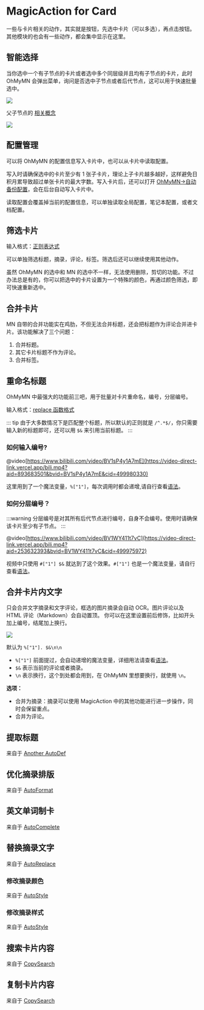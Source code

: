 # MagicAction for Card
一些与卡片相关的动作，其实就是按钮，先选中卡片（可以多选），再点击按钮。其他模块的也会有一些动作，都会集中显示在这里。
## 智能选择
当你选中一个有子节点的卡片或者选中多个同层级并且均有子节点的卡片，此时 OhMyMN 会弹出菜单，询问是否选中子节点或者后代节点，这可以用于快速批量选中。

![](https://testmnbbs.oss-cn-zhangjiakou.aliyuncs.com/pic20220521005544.png?x-oss-process=base_webp)

父子节点的 [相关概念](../fundation/concept.md#2-卡片节点父子卡片父子节点祖先卡片祖先节点后代卡片后代节点)

![](https://testmnbbs.oss-cn-zhangjiakou.aliyuncs.com/pic20220521005122.png?x-oss-process=base_webp)
## 配置管理
可以将 OhMyMN 的配置信息写入卡片中，也可以从卡片中读取配置。

写入时请确保选中的卡片至少有 1 张子卡片，理论上子卡片越多越好，这样避免日积月累导致超过单张卡片的最大字数。写入卡片后，还可以打开 [OhMyMN->自动备份配置](../fundation//../modules/ohmymn.md#自动备份配置)，会在后台自动写入卡片中。

读取配置会覆盖掉当前的配置信息，可以单独读取全局配置，笔记本配置，或者文档配置。

## 筛选卡片
输入格式：[正则表达式](../advance/custom.md#正则表达式)

可以单独筛选标题，摘录，评论，标签。筛选后还可以继续使用其他动作。

虽然 OhMyMN 的选中和 MN 的选中不一样，无法使用删除，剪切的功能。不过办法总是有的，你可以把选中的卡片设置为一个特殊的颜色，再通过颜色筛选，即可快速重新选中。

## 合并卡片
MN 自带的合并功能实在鸡肋，不但无法合并标题，还会把标题作为评论合并进卡片。该功能解决了三个问题：
1. 合并标题。
2. 其它卡片标题不作为评论。
3. 合并标签。

## 重命名标题
OhMyMN 中最强大的功能前三吧，用于批量对卡片重命名，编号，分层编号。

输入格式：[replace 函数格式](../advance/custom.md#replace-函数)

::: tip
由于大多数情况下是匹配整个标题，所以默认的正则就是 `/^.*$/`，你只需要输入新的标题即可，还可以用 `$&` 来引用当前标题。
:::

### 如何输入编号?
<p/>

@video[https://www.bilibili.com/video/BV1sP4y1A7mE](https://video-direct-link.vercel.app/bili.mp4?aid=893683501&bvid=BV1sP4y1A7mE&cid=499980330)

这里用到了一个魔法变量，`%["1"]`，每次调用时都会递增,请自行查看[语法](../advance/serial.md#1-和-1)。

### 如何分层编号？

:::warning
分层编号是对其所有后代节点进行编号，自身不会编号。使用时请确保该卡片至少有子节点。
:::

@video[https://www.bilibili.com/video/BV1WY411t7vC](https://video-direct-link.vercel.app/bili.mp4?aid=253632393&bvid=BV1WY411t7vC&cid=499975972)

视频中只使用 `#["1"] $&` 就达到了这个效果。`#["1"]` 也是一个魔法变量，请自行查看[语法](../advance/serial.md#1)。

## 合并卡片内文字
只会合并文字摘录和文字评论，框选的图片摘录会自动 OCR。图片评论以及 HTML 评论（Markdown）会自动置顶。
你可以在这里设置前后修饰，比如开头加上编号，结尾加上换行。

![](https://testmnbbs.oss-cn-zhangjiakou.aliyuncs.com/pic20220730161836.png?x-oss-process=base_webp)

默认为 `%["1"]. $&\n\n`
- `%["1"]` 前面提过，会自动递增的魔法变量，详细用法请查看[语法](../advance/serial.md#1-和-1)。
- `$&` 表示当前的评论或者摘录。
- `\n` 表示换行，这个到处都会用到，在 OhMyMN 里想要换行，就使用 `\n`。

**选项：**

- 合并为摘录：摘录可以使用 MagicAction 中的其他功能进行进一步操作，同时会保留重点。
- 合并为评论。

## 提取标题
来自于 [Another AutoDef](../modules/anotherautodef.md#提取标题)
## 优化摘录排版
来自于 [AutoFormat](autoformat.md#优化摘录排版)

## 英文单词制卡
来自于 [AutoComplete](autocomplete.md#英文单词制卡)

## 替换摘录文字
来自于 [AutoReplace](autoreplace.md#替换摘录文字)

### 修改摘录颜色
来自于 [AutoStyle](autostyle.md#修改摘录颜色)
### 修改摘录样式
来自于 [AutoStyle](autostyle.md#修改摘录样式)

## 搜索卡片内容
来自于 [CopySearch](copysearch.md)
## 复制卡片内容
来自于 [CopySearch](copysearch.md)
